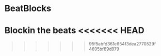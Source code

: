 # BeatBlocks
Blockin the beats
<<<<<<< HEAD
=======


>>>>>>> 95f5abfd361e654f3dea2770529f4605bf89d979

